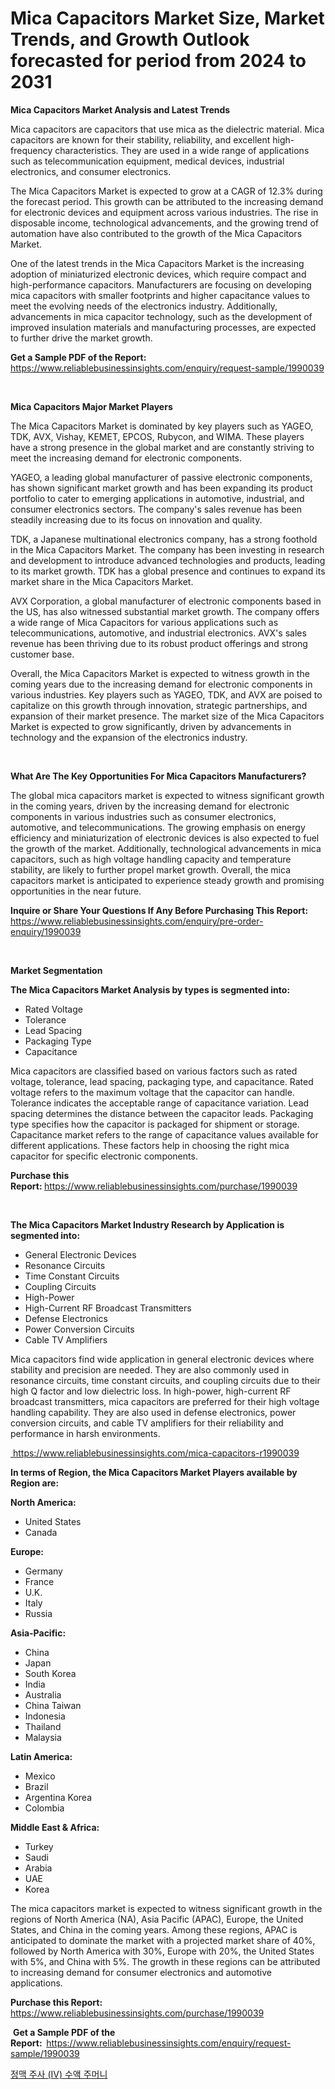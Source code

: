 <p><h1>Mica Capacitors Market Size, Market Trends, and Growth Outlook forecasted for period from 2024 to 2031</h1></p><p><strong>Mica Capacitors Market Analysis and Latest Trends</strong></p>
<p><p>Mica capacitors are capacitors that use mica as the dielectric material. Mica capacitors are known for their stability, reliability, and excellent high-frequency characteristics. They are used in a wide range of applications such as telecommunication equipment, medical devices, industrial electronics, and consumer electronics.</p><p>The Mica Capacitors Market is expected to grow at a CAGR of 12.3% during the forecast period. This growth can be attributed to the increasing demand for electronic devices and equipment across various industries. The rise in disposable income, technological advancements, and the growing trend of automation have also contributed to the growth of the Mica Capacitors Market.</p><p>One of the latest trends in the Mica Capacitors Market is the increasing adoption of miniaturized electronic devices, which require compact and high-performance capacitors. Manufacturers are focusing on developing mica capacitors with smaller footprints and higher capacitance values to meet the evolving needs of the electronics industry. Additionally, advancements in mica capacitor technology, such as the development of improved insulation materials and manufacturing processes, are expected to further drive the market growth.</p></p>
<p><strong>Get a Sample PDF of the Report:&nbsp;</strong> <a href="https://www.reliablebusinessinsights.com/enquiry/request-sample/1990039">https://www.reliablebusinessinsights.com/enquiry/request-sample/1990039</a></p>
<p>&nbsp;</p>
<p><strong>Mica Capacitors Major Market Players</strong></p>
<p><p>The Mica Capacitors Market is dominated by key players such as YAGEO, TDK, AVX, Vishay, KEMET, EPCOS, Rubycon, and WIMA. These players have a strong presence in the global market and are constantly striving to meet the increasing demand for electronic components.</p><p>YAGEO, a leading global manufacturer of passive electronic components, has shown significant market growth and has been expanding its product portfolio to cater to emerging applications in automotive, industrial, and consumer electronics sectors. The company's sales revenue has been steadily increasing due to its focus on innovation and quality.</p><p>TDK, a Japanese multinational electronics company, has a strong foothold in the Mica Capacitors Market. The company has been investing in research and development to introduce advanced technologies and products, leading to its market growth. TDK has a global presence and continues to expand its market share in the Mica Capacitors Market.</p><p>AVX Corporation, a global manufacturer of electronic components based in the US, has also witnessed substantial market growth. The company offers a wide range of Mica Capacitors for various applications such as telecommunications, automotive, and industrial electronics. AVX's sales revenue has been thriving due to its robust product offerings and strong customer base.</p><p>Overall, the Mica Capacitors Market is expected to witness growth in the coming years due to the increasing demand for electronic components in various industries. Key players such as YAGEO, TDK, and AVX are poised to capitalize on this growth through innovation, strategic partnerships, and expansion of their market presence. The market size of the Mica Capacitors Market is expected to grow significantly, driven by advancements in technology and the expansion of the electronics industry.</p></p>
<p>&nbsp;</p>
<p><strong>What Are The Key Opportunities For Mica Capacitors Manufacturers?</strong></p>
<p><p>The global mica capacitors market is expected to witness significant growth in the coming years, driven by the increasing demand for electronic components in various industries such as consumer electronics, automotive, and telecommunications. The growing emphasis on energy efficiency and miniaturization of electronic devices is also expected to fuel the growth of the market. Additionally, technological advancements in mica capacitors, such as high voltage handling capacity and temperature stability, are likely to further propel market growth. Overall, the mica capacitors market is anticipated to experience steady growth and promising opportunities in the near future.</p></p>
<p><strong>Inquire or Share Your Questions If Any Before Purchasing This Report:</strong> <a href="https://www.reliablebusinessinsights.com/enquiry/pre-order-enquiry/1990039">https://www.reliablebusinessinsights.com/enquiry/pre-order-enquiry/1990039</a></p>
<p>&nbsp;</p>
<p><strong>Market Segmentation</strong></p>
<p><strong>The Mica Capacitors Market Analysis by types is segmented into:</strong></p>
<p><ul><li>Rated Voltage</li><li>Tolerance</li><li>Lead Spacing</li><li>Packaging Type</li><li>Capacitance</li></ul></p>
<p><p>Mica capacitors are classified based on various factors such as rated voltage, tolerance, lead spacing, packaging type, and capacitance. Rated voltage refers to the maximum voltage that the capacitor can handle. Tolerance indicates the acceptable range of capacitance variation. Lead spacing determines the distance between the capacitor leads. Packaging type specifies how the capacitor is packaged for shipment or storage. Capacitance market refers to the range of capacitance values available for different applications. These factors help in choosing the right mica capacitor for specific electronic components.</p></p>
<p><strong>Purchase this Report:&nbsp;</strong><a href="https://www.reliablebusinessinsights.com/purchase/1990039">https://www.reliablebusinessinsights.com/purchase/1990039</a></p>
<p>&nbsp;</p>
<p><strong>The Mica Capacitors Market Industry Research by Application is segmented into:</strong></p>
<p><ul><li>General Electronic Devices</li><li>Resonance Circuits</li><li>Time Constant Circuits</li><li>Coupling Circuits</li><li>High-Power</li><li>High-Current RF Broadcast Transmitters</li><li>Defense Electronics</li><li>Power Conversion Circuits</li><li>Cable TV Amplifiers</li></ul></p>
<p><p>Mica capacitors find wide application in general electronic devices where stability and precision are needed. They are also commonly used in resonance circuits, time constant circuits, and coupling circuits due to their high Q factor and low dielectric loss. In high-power, high-current RF broadcast transmitters, mica capacitors are preferred for their high voltage handling capability. They are also used in defense electronics, power conversion circuits, and cable TV amplifiers for their reliability and performance in harsh environments.</p></p>
<p><a href="https://www.reliablebusinessinsights.com/mica-capacitors-r1990039">&nbsp;https://www.reliablebusinessinsights.com/mica-capacitors-r1990039</a></p>
<p><strong>In terms of Region, the Mica Capacitors Market Players available by Region are:</strong></p>
<p>
    <p> <strong> North America: </strong>
        <ul>
            <li>United States</li>
            <li>Canada</li>
        </ul>
        </p> 
    <p> <strong> Europe: </strong>
        <ul>
            <li>Germany</li>
            <li>France</li>
            <li>U.K.</li>
            <li>Italy</li>
            <li>Russia</li>
        </ul>
        </p> 
    <p> <strong> Asia-Pacific: </strong>
        <ul>
            <li>China</li>
            <li>Japan</li>
            <li>South Korea</li>
            <li>India</li>
            <li>Australia</li>
            <li>China Taiwan</li>
            <li>Indonesia</li>
            <li>Thailand</li>
            <li>Malaysia</li>
        </ul>
        </p> 
    <p> <strong> Latin America: </strong>
        <ul>
            <li>Mexico</li>
            <li>Brazil</li>
            <li>Argentina Korea</li>
            <li>Colombia</li>
        </ul>
        </p> 
    <p> <strong> Middle East & Africa: </strong>
        <ul>
            <li>Turkey</li>
            <li>Saudi</li>
            <li>Arabia</li>
            <li>UAE</li>
            <li>Korea</li>
        </ul>
    </p>
    </p>
<p><p>The mica capacitors market is expected to witness significant growth in the regions of North America (NA), Asia Pacific (APAC), Europe, the United States, and China in the coming years. Among these regions, APAC is anticipated to dominate the market with a projected market share of 40%, followed by North America with 30%, Europe with 20%, the United States with 5%, and China with 5%. The growth in these regions can be attributed to increasing demand for consumer electronics and automotive applications.</p></p>
<p><strong>Purchase this Report: </strong><a href="https://www.reliablebusinessinsights.com/purchase/1990039">https://www.reliablebusinessinsights.com/purchase/1990039</a></p>
<p>&nbsp;<strong>Get a Sample PDF of the Report:&nbsp;&nbsp;</strong><a href="https://www.reliablebusinessinsights.com/enquiry/request-sample/1990039">https://www.reliablebusinessinsights.com/enquiry/request-sample/1990039</a></p>
<p><strong></strong></p>
<p><p><a href="https://github.com/vsr06p4p49/Market-Research-Report-List-2/blob/main/9271892155761.md">정맥 주사 (IV) 수액 주머니</a></p></p>